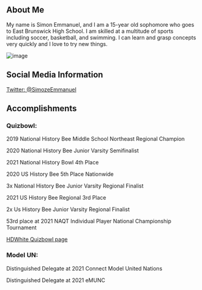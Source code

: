 ## About Me

My name is Simon Emmanuel, and I am a 15-year old sophomore who goes to East Brunswick High School. I am skilled at a multitude of sports including soccer, basketball, and swimming. I can learn and grasp concepts very quickly and I love to try new things.

![image](https://user-images.githubusercontent.com/67479795/121962485-cc08f800-cd36-11eb-8a2c-4ed8cced66a5.png)

## Social Media Information

[Twitter: @SimozeEmmanuel](https://twitter.com/SimozeEmmanuel)
## Accomplishments

### Quizbowl: 

2019 National History Bee Middle School Northeast Regional Champion

2020 National History Bee Junior Varsity Semifinalist
 
2021 National History Bowl 4th Place

2020 US History Bee 5th Place Nationwide

3x National History Bee Junior Varsity Regional Finalist

2021 US History Bee Regional 3rd Place
 
2x Us History Bee Junior Varsity Regional Finalist

53rd place at 2021 NAQT Individual Player National Championship Tournament

[HDWhite Quizbowl page](https://hdwhite.org/qb/stats/player/Simon+Emmanuel)

### Model UN:

Distinguished Delegate at 2021 Connect Model United Nations

Distinguished Delegate at 2021 eMUNC

